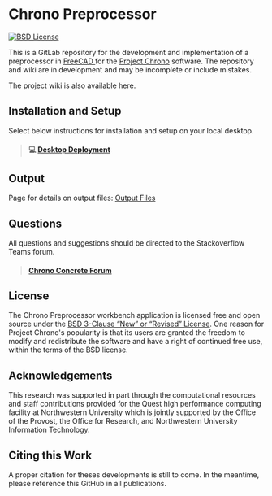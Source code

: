 # Chrono Preprocessor

&#x20;[![BSD License](http://www.projectchrono.org/assets/logos/chrono-bsd.svg)](https://github.com/Concrete-Chrono-Development/chrono-concrete/blob/main/LICENSE)

This is a GitLab repository for the development and implementation of a preprocessor in [FreeCAD ](https://www.freecadweb.org/)for the [Project Chrono](https://www.projectchrono.org) software. The repository and wiki are in development and may be incomplete or include mistakes.

The project wiki is also available here.

## Installation and Setup

Select below instructions for installation and setup on your local desktop.&#x20;

> #### :computer: [Desktop Deployment](wiki/usage-instructions/installation-and-setup-1.md)

## Output

Page for details on output files: [Output Files](https://github.com/Concrete-Chrono-Development/chrono-preprocessor/wiki/Output-Files)

## Questions

All questions and suggestions should be directed to the Stackoverflow Teams forum.

> #### [Chrono Concrete Forum](https://stackoverflowteams.com/c/concrete-chrono-development)

## License

The Chrono Preprocessor workbench application is licensed free and open source under the [BSD 3-Clause “New” or “Revised” License](https://choosealicense.com/licenses/bsd-3-clause/). One reason for Project Chrono's popularity is that its users are granted the freedom to modify and redistribute the software and have a right of continued free use, within the terms of the BSD license.

## Acknowledgements

This research was supported in part through the computational resources and staff contributions provided for the Quest high performance computing facility at Northwestern University which is jointly supported by the Office of the Provost, the Office for Research, and Northwestern University Information Technology.

## Citing this Work

A proper citation for theses developments is still to come. In the meantime, please reference this GitHub in all publications.
